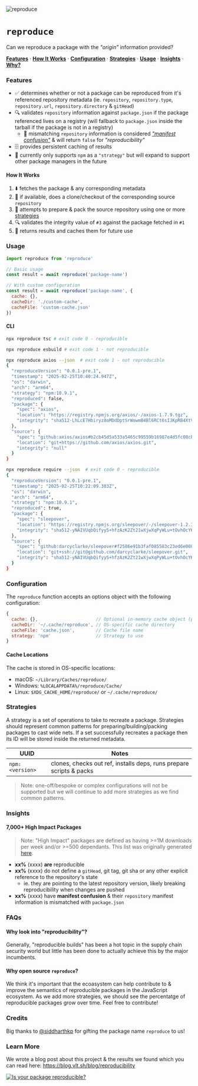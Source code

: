 ![reproduce](https://github.com/user-attachments/assets/cf9f4d5d-b78e-4fda-94d3-34a9271f012e)

# `reproduce`

Can we reproduce a package with the _"origin"_ information provided?

**[Features](#features)**
·
**[How It Works](#how-it-works)**
·
**[Configuration](#configuration)**
·
**[Strategies](#strategies)**
·
**[Usage](#usage)**
·
**[Insights](#insights)**
·
**[Why?](#why-look-into-reproducibility)**

### Features

- ✅ determines whether or not a package can be reproduced from it's referenced repository metadata (ie. `repository`, `repository.type`, `repository.url`, `repository.directory` & `gitHead`)
- 🔍 validates `repository` information against `package.json` if the package referenced lives on a registry (will fallback to `package.json` inside the tarball if the package is not in a registry)
  - 🔀 mismatching `repository` information is considered [_"manifest confusion"_](https://blog.vlt.sh/blog/the-massive-hole-in-the-npm-ecosystem) & will return `false` for _"reproducibility"_
- 🗄️ provides persistent caching of results
- 🔄 currently only supports `npm` as a `"strategy"` but will expand to support other package managers in the future

#### How It Works

1. ⬇️ fetches the package & any corresponding metadata
2. 📂 if available, does a clone/checkout of the corresponding source `repository`
3. 🔄 attempts to prepare & pack the source repository using one or more [strategies](#strategies)
4. 🔍 validates the integrity value of `#3` against the package fetched in `#1`
5. 📄 returns results and caches them for future use

### Usage

```js
import reproduce from 'reproduce'

// Basic usage
const result = await reproduce('package-name')

// With custom configuration
const result = await reproduce('package-name', {
  cache: {},
  cacheDir: './custom-cache',
  cacheFile: 'custom-cache.json'
})
```


#### CLI

```bash
npx reproduce tsc # exit code 0 - reproducible
```

```bash
npx reproduce esbuild # exit code 1 - not reproducible
```

```bash
npx reproduce axios --json  # exit code 1 - not reproducible
{
  "reproduceVersion": "0.0.1-pre.1",
  "timestamp": "2025-02-25T10:40:24.947Z",
  "os": "darwin",
  "arch": "arm64",
  "strategy": "npm:10.9.1",
  "reproduced": false,
  "package": {
    "spec": "axios",
    "location": "https://registry.npmjs.org/axios/-/axios-1.7.9.tgz",
    "integrity": "sha512-LhLcE7Hbiryz8oMDdDptSrWowmB4Bl6RCt6sIJKpRB4XtVf0iEgewX3au/pJqm+Py1kCASkb/FFKjxQaLtxJvw=="
  },
  "source": {
    "spec": "github:axios/axios#b2cb45d5a533a5465c99559b16987e4d5fc08cbc",
    "location": "git+https://github.com/axios/axios.git",
    "integrity": "null"
  }
}
```

```bash
npx reproduce require --json  # exit code 0 - reproducible
{
  "reproduceVersion": "0.0.1-pre.1",
  "timestamp": "2025-02-25T10:22:09.303Z",
  "os": "darwin",
  "arch": "arm64",
  "strategy": "npm:10.9.1",
  "reproduced": true,
  "package": {
    "spec": "sleepover",
    "location": "https://registry.npmjs.org/sleepover/-/sleepover-1.2.3.tgz",
    "integrity": "sha512-yNAIVUqbQifyy5+hfzAzK2Zt21wXjwXqPyWLu+tOvhOcYKG2ffUiSoBXwt/yo4KJ51IcJfUS0Uq0ktOoMWy9Yw=="
  },
  "source": {
    "spec": "github:darcyclarke/sleepover#f2586e91b3faf085583c23ed6e00819916e85c28",
    "location": "git+ssh://git@github.com/darcyclarke/sleepover.git",
    "integrity": "sha512-yNAIVUqbQifyy5+hfzAzK2Zt21wXjwXqPyWLu+tOvhOcYKG2ffUiSoBXwt/yo4KJ51IcJfUS0Uq0ktOoMWy9Yw=="
  }
}
```

### Configuration

The `reproduce` function accepts an options object with the following configuration:

```js
{
  cache: {},                      // Optional in-memory cache object (persisted to disk if provided)
  cacheDir: '~/.cache/reproduce', // OS-specific cache directory
  cacheFile: 'cache.json',        // Cache file name
  strategy: 'npm'                 // Strategy to use
}
```

#### Cache Locations

The cache is stored in OS-specific locations:
- macOS: `~/Library/Caches/reproduce/`
- Windows: `%LOCALAPPDATA%/reproduce/Cache/`
- Linux: `$XDG_CACHE_HOME/reproduce/` or `~/.cache/reproduce/`

### Strategies

A strategy is a set of operations to take to recreate a package. Strategies should represent common patterns for preparing/building/packing packages to cast wide nets. If a set successfully recreates a package then its ID will be stored inside the returned metadata.

| UUID |  Notes |
| --- | --- |
| `npm:<version>` | clones, checks out ref, installs deps, runs prepare scripts & packs |

> Note: one-off/bespoke or complex configurations will not be supported but we will continue to add more strategies as we find common patterns.

### Insights

#### 7,000+ High Impact Packages

> Note: "High Impact" packages are defined as having >=1M downloads per week and/or >=500 dependants. This list was originally generated [here](http://github.com/nodejs/package-maintenance/issues/569#issuecomment-1739532894).

- **xx%** (xxxx) **are** reproducible
- **xx%** (xxxx) do not define a `gitHead`, git tag, git sha or any other explicit reference to the repository's state
  - ie. they are pointing to the latest repository version, likely breaking reproducibility when changes are pushed
- **xx%** (xxxx) have **manifest confusion** & their `repository` manifest information is mismatched with `package.json`

### FAQs

#### Why look into "reproducibility"?

Generally, "reproducible builds" has been a hot topic in the supply chain security world but little has been done to actually achieve this by the major incumbents.

#### Why open source `reproduce`?

We think it's important that the ecoasystem can help contribute to & improve the semantics of reproducible packages in the JavaScript ecosystem. As we add more strategies, we should see the percentatge of reproducible packages grow over time. Feel free to contribute!

### Credits

Big thanks to [@siddharthkp](https://github.com/siddharthkp) for gifting the package name `reproduce` to us!

### Learn More

We wrote a blog post about this project & the results we found which you can read here: https://blog.vlt.sh/blog/reproducibility

<a href="https://blog-git-darcyclarke-reproduce-vlt.vercel.app/blog/reproducibility"><img src="https://github.com/user-attachments/assets/65cb6e3f-8673-49ba-9e5c-94e80925690f" alt="Is your package reproducible?" /></a>
